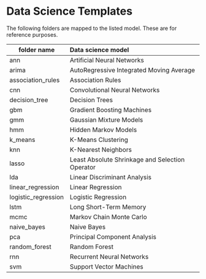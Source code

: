 # Data Science Templates

The following folders are mapped to the listed model. These are for reference purposes.


| folder name          |      Data science model                         |
|----------------------|:------------------------------------------------|
| ann                  | Artificial Neural Networks                      |
| arima                | AutoRegressive Integrated Moving Average        |
| association_rules    | Association Rules                               |
| cnn                  | Convolutional Neural Networks                   |
| decision_tree        | Decision Trees                                  |
| gbm                  | Gradient Boosting Machines                      |
| gmm                  | Gaussian Mixture Models                         |
| hmm                  | Hidden Markov Models                            |
| k_means              | K-Means Clustering                              |
| knn                  | K-Nearest Neighbors                             |
| lasso                | Least Absolute Shrinkage and Selection Operator |
| lda                  | Linear Discriminant Analysis                    |
| linear_regression    | Linear Regression                               |
| logistic_regression  | Logistic Regression                             |
| lstm                 | Long Short-Term Memory                          |
| mcmc                 | Markov Chain Monte Carlo                        |
| naive_bayes          | Naive Bayes                                     |
| pca                  | Principal Component Analysis                    |
| random_forest        | Random Forest                                   |
| rnn                  | Recurrent Neural Networks                       |
| svm                  | Support Vector Machines                         |
